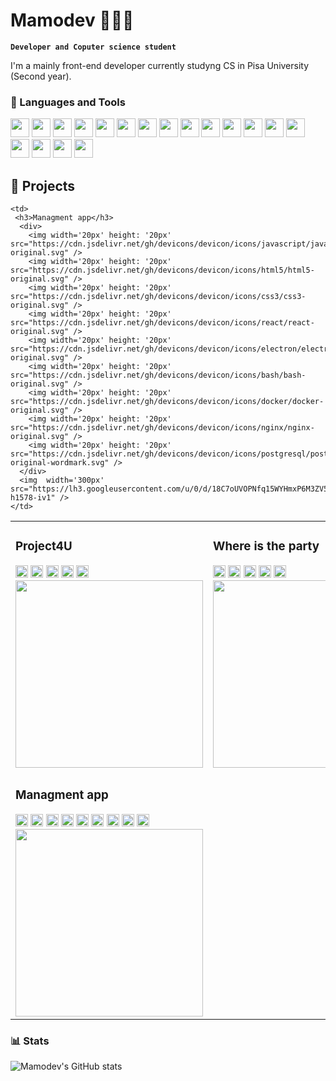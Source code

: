 # Mamodev 👨🏼‍💻

**`Developer and Coputer science student`**

I'm a mainly front-end developer currently studyng CS in <a>Pisa University</a> (Second year).

### 🧰 Languages and Tools
<div>
  <img width='30px' height: '30px' src="https://cdn.jsdelivr.net/gh/devicons/devicon/icons/javascript/javascript-original.svg" />
  <img width='30px' height: '30px' src="https://cdn.jsdelivr.net/gh/devicons/devicon/icons/typescript/typescript-original.svg" />
  <img width='30px' height: '30px' src="https://cdn.jsdelivr.net/gh/devicons/devicon/icons/html5/html5-original.svg" />
  <img width='30px' height: '30px' src="https://cdn.jsdelivr.net/gh/devicons/devicon/icons/css3/css3-original.svg" />
  <img width='30px' height: '30px' src="https://cdn.jsdelivr.net/gh/devicons/devicon/icons/sass/sass-original.svg" />
  <img width='30px' height: '30px' src="https://cdn.jsdelivr.net/gh/devicons/devicon/icons/java/java-original.svg" />
  <img width='30px' height: '30px' src="https://cdn.jsdelivr.net/gh/devicons/devicon/icons/bash/bash-original.svg" />
  <img width='30px' height: '30px' src="https://cdn.jsdelivr.net/gh/devicons/devicon/icons/firebase/firebase-plain.svg" />
  <img width='30px' height: '30px' src="https://cdn.jsdelivr.net/gh/devicons/devicon/icons/postgresql/postgresql-original-wordmark.svg" />
  <img width='30px' height: '30px' src="https://cdn.jsdelivr.net/gh/devicons/devicon/icons/mysql/mysql-original-wordmark.svg" />
  <img width='30px' height: '30px' src="https://cdn.jsdelivr.net/gh/devicons/devicon/icons/react/react-original.svg" />
  <img width='30px' height: '30px' src="https://cdn.jsdelivr.net/gh/devicons/devicon/icons/nextjs/nextjs-original-wordmark.svg" />
  <img width='30px' height: '30px' src="https://cdn.jsdelivr.net/gh/devicons/devicon/icons/electron/electron-original.svg" />
  <img width='30px' height: '30px' src="https://cdn.jsdelivr.net/gh/devicons/devicon/icons/redux/redux-original.svg" />
  <img width='30px' height: '30px' src="https://cdn.jsdelivr.net/gh/devicons/devicon/icons/docker/docker-original.svg" />
  <img width='30px' height: '30px' src="https://cdn.jsdelivr.net/gh/devicons/devicon/icons/git/git-original.svg" />
  <img width='30px' height: '30px' src="https://cdn.jsdelivr.net/gh/devicons/devicon/icons/vscode/vscode-original.svg" />
  <img width='30px' height: '30px' src="https://cdn.jsdelivr.net/gh/devicons/devicon/icons/nginx/nginx-original.svg" />
</div>

## 📝 Projects

<table>
  <tr>
    <td> 
      <h3>Project4U</h3> 
        <div>
          <img width='20px' height: '20px' src="https://cdn.jsdelivr.net/gh/devicons/devicon/icons/javascript/javascript-original.svg" />
          <img width='20px' height: '20px' src="https://cdn.jsdelivr.net/gh/devicons/devicon/icons/html5/html5-original.svg" />
          <img width='20px' height: '20px' src="https://cdn.jsdelivr.net/gh/devicons/devicon/icons/css3/css3-original.svg" />
          <img width='20px' height: '20px' src="https://cdn.jsdelivr.net/gh/devicons/devicon/icons/sass/sass-original.svg" />
          <img width='20px' height: '20px' src="https://cdn.jsdelivr.net/gh/devicons/devicon/icons/react/react-original.svg" />
        </div>
        <img  width='300px' src="https://static.wixstatic.com/media/717ae6_2df1c532b96f4ac28e5705b99501bad5~mv2.png/v1/crop/x_126,y_0,w_1638,h_1080/fill/w_858,h_566,al_c,q_90,usm_0.66_1.00_0.01,enc_auto/projects.png" />
    </td>
    <td> 
      <h3> Where is the party </h3>
      <div>
       <img width='20px' height: '20px' src="https://cdn.jsdelivr.net/gh/devicons/devicon/icons/javascript/javascript-original.svg" /> 
       <img width='20px' height: '20px' src="https://cdn.jsdelivr.net/gh/devicons/devicon/icons/html5/html5-original.svg" />
       <img width='20px' height: '20px' src="https://cdn.jsdelivr.net/gh/devicons/devicon/icons/css3/css3-original.svg" />
       <img width='20px' height: '20px' src="https://cdn.jsdelivr.net/gh/devicons/devicon/icons/react/react-original.svg" />
       <img width='20px' height: '20px' src="https://cdn.jsdelivr.net/gh/devicons/devicon/icons/firebase/firebase-plain.svg" />
      </div>
      <img  width='300px' src="https://lh3.googleusercontent.com/u/0/d/18C7oUVOPNfq15WYHmxP6M3ZV5juU0Xcj=w2880-h1578-iv1" />
    </td>
    <td> 
      <h3>Finanz for school</h3> 
      <div>
         <img width='20px' height: '20px' src="https://cdn.jsdelivr.net/gh/devicons/devicon/icons/javascript/javascript-original.svg" />
         <img width='20px' height: '20px' src="https://cdn.jsdelivr.net/gh/devicons/devicon/icons/html5/html5-original.svg" />
         <img width='20px' height: '20px' src="https://cdn.jsdelivr.net/gh/devicons/devicon/icons/css3/css3-original.svg" />
         <img width='20px' height: '20px' src="https://cdn.jsdelivr.net/gh/devicons/devicon/icons/react/react-original.svg" />
         <img width='20px' height: '20px' src="https://cdn.jsdelivr.net/gh/devicons/devicon/icons/firebase/firebase-plain.svg" />
      </div>
      <img  width='300px' src="https://lh3.googleusercontent.com/u/0/d/18C7oUVOPNfq15WYHmxP6M3ZV5juU0Xcj=w2880-h1578-iv1" />
    </td>
  </tr>
  <tr>
    <td> 
     <h3>Managment app</h3> 
      <div>
        <img width='20px' height: '20px' src="https://cdn.jsdelivr.net/gh/devicons/devicon/icons/javascript/javascript-original.svg" />
        <img width='20px' height: '20px' src="https://cdn.jsdelivr.net/gh/devicons/devicon/icons/html5/html5-original.svg" />
        <img width='20px' height: '20px' src="https://cdn.jsdelivr.net/gh/devicons/devicon/icons/css3/css3-original.svg" />
        <img width='20px' height: '20px' src="https://cdn.jsdelivr.net/gh/devicons/devicon/icons/react/react-original.svg" />
        <img width='20px' height: '20px' src="https://cdn.jsdelivr.net/gh/devicons/devicon/icons/electron/electron-original.svg" />
        <img width='20px' height: '20px' src="https://cdn.jsdelivr.net/gh/devicons/devicon/icons/bash/bash-original.svg" />
        <img width='20px' height: '20px' src="https://cdn.jsdelivr.net/gh/devicons/devicon/icons/docker/docker-original.svg" />
        <img width='20px' height: '20px' src="https://cdn.jsdelivr.net/gh/devicons/devicon/icons/nginx/nginx-original.svg" />
        <img width='20px' height: '20px' src="https://cdn.jsdelivr.net/gh/devicons/devicon/icons/postgresql/postgresql-original-wordmark.svg" />
      </div>
      <img  width='300px' src="https://lh3.googleusercontent.com/u/0/d/18C7oUVOPNfq15WYHmxP6M3ZV5juU0Xcj=w2880-h1578-iv1" />
    </td>
    
    <td> 
     <h3>Managment app</h3> 
      <div>
        <img width='20px' height: '20px' src="https://cdn.jsdelivr.net/gh/devicons/devicon/icons/javascript/javascript-original.svg" />
        <img width='20px' height: '20px' src="https://cdn.jsdelivr.net/gh/devicons/devicon/icons/html5/html5-original.svg" />
        <img width='20px' height: '20px' src="https://cdn.jsdelivr.net/gh/devicons/devicon/icons/css3/css3-original.svg" />
        <img width='20px' height: '20px' src="https://cdn.jsdelivr.net/gh/devicons/devicon/icons/react/react-original.svg" />
        <img width='20px' height: '20px' src="https://cdn.jsdelivr.net/gh/devicons/devicon/icons/electron/electron-original.svg" />
        <img width='20px' height: '20px' src="https://cdn.jsdelivr.net/gh/devicons/devicon/icons/bash/bash-original.svg" />
        <img width='20px' height: '20px' src="https://cdn.jsdelivr.net/gh/devicons/devicon/icons/docker/docker-original.svg" />
        <img width='20px' height: '20px' src="https://cdn.jsdelivr.net/gh/devicons/devicon/icons/nginx/nginx-original.svg" />
        <img width='20px' height: '20px' src="https://cdn.jsdelivr.net/gh/devicons/devicon/icons/postgresql/postgresql-original-wordmark.svg" />
      </div>
      <img  width='300px' src="https://lh3.googleusercontent.com/u/0/d/18C7oUVOPNfq15WYHmxP6M3ZV5juU0Xcj=w2880-h1578-iv1" />
    </td>
  </tr>
  
</table>

### 📊 Stats

![Mamodev's GitHub stats](https://github-readme-stats.vercel.app/api?username=mamodev&show_icons=true&theme=gruvbox)


